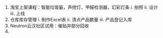 1. 淘宝上架课程：智能垃圾篓，声控灯，甲醛检测器，幻彩灯条
  i.   拍照
  ii.  设计
  iii. 上线
2. 仓库库存管理
  i.   制作Excel表
  ii.  清点产品数量
  iii. 产品登记入库
3. Neutron云汉社区试用：催贴并部分回收
4. 

